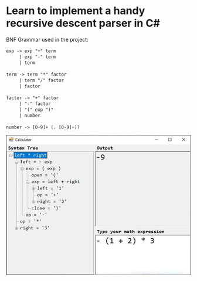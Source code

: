 Learn to implement a handy recursive descent parser in C#
=====

BNF Grammar used in the project:

    exp -> exp "+" term
         | exp "-" term
         | term

    term -> term "*" factor
         | term "/" factor
         | factor

    factor -> "+" factor
         | "-" factor
         | "(" exp ")"
         | number

    number -> [0-9]+ (. [0-9]+)?


![alt](screenshot.jpg)